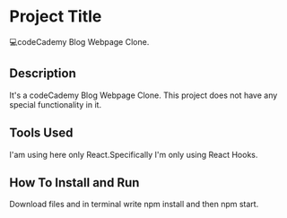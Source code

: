# Project Title
💻codeCademy Blog Webpage Clone. 

## Description
It's a codeCademy Blog Webpage Clone. This project does not have any special functionality in it.

## Tools Used
I'am using here only React.Specifically I'm only using React Hooks.

## How To Install and Run
Download files and in terminal write npm install and then npm start.   

